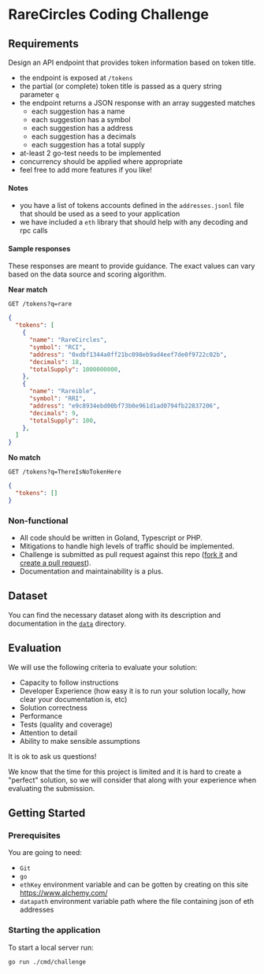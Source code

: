 # RareCircles Coding Challenge

## Requirements

Design an API endpoint that provides token information based on token title.

- the endpoint is exposed at `/tokens`
- the partial (or complete) token title is passed as a query string parameter `q`
- the endpoint returns a JSON response with an array suggested matches
  - each suggestion has a name
  - each suggestion has a symbol
  - each suggestion has a address
  - each suggestion has a decimals
  - each suggestion has a total supply
- at-least 2 go-test needs to be implemented
- concurrency should be applied where appropriate  
- feel free to add more features if you like!

#### Notes
- you have a list of tokens accounts defined in the `addresses.jsonl` file that should be used as a seed to your application
- we have included a `eth` library that should help with any decoding and rpc calls

#### Sample responses

These responses are meant to provide guidance. The exact values can vary based on the data source and scoring algorithm.

**Near match**

    GET /tokens?q=rare

```json
{
  "tokens": [
    {
      "name": "RareCircles",
      "symbol": "RCI",
      "address": "0xdbf1344a0ff21bc098eb9ad4eef7de0f9722c02b",
      "decimals": 18,
      "totalSupply": 1000000000,
    },
    {
      "name": "Rareible",
      "symbol": "RRI",
      "address": "e9c8934ebd00bf73b0e961d1ad0794fb22837206",
      "decimals": 9,
      "totalSupply": 100,
    },
  ]
}
```

**No match**

    GET /tokens?q=ThereIsNoTokenHere

```json
{
  "tokens": []
}
```


### Non-functional

- All code should be written in Goland, Typescript or PHP.
- Mitigations to handle high levels of traffic should be implemented.
- Challenge is submitted as pull request against this repo ([fork it](https://help.github.com/articles/fork-a-repo/) and [create a pull request](https://help.github.com/articles/creating-a-pull-request-from-a-fork/)).
- Documentation and maintainability is a plus.

## Dataset

You can find the necessary dataset along with its description and documentation in the [`data`](data/) directory.

## Evaluation

We will use the following criteria to evaluate your solution:

- Capacity to follow instructions
- Developer Experience (how easy it is to run your solution locally, how clear your documentation is, etc)
- Solution correctness
- Performance
- Tests (quality and coverage)
- Attention to detail
- Ability to make sensible assumptions

It is ok to ask us questions!

We know that the time for this project is limited and it is hard to create a "perfect" solution, so we will consider that along with your experience when evaluating the submission.

## Getting Started

### Prerequisites

You are going to need:

- `Git`
- `go`
- `ethKey` environment variable and can be gotten by creating on this site https://www.alchemy.com/
- `datapath` environment variable path where the file containing json of eth addresses

### Starting the application

To start a local server run:

```
go run ./cmd/challenge
```
